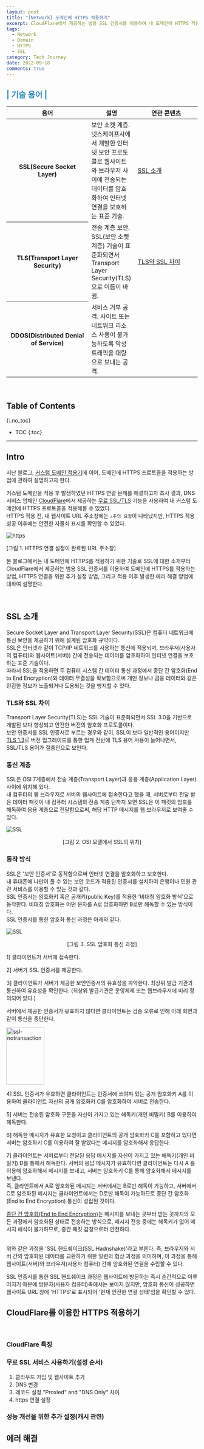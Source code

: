 ```yaml
---
layout: post
title: "[Network] 도메인에 HTTPS 적용하기"
excerpt: CloudFlare에서 제공하는 범용 SSL 인증서를 이용하여 내 도메인에 HTTPS 적용하기
tags:
  - Network
  - Domain
  - HTTPS
  - SSL
category: Tech Journey
date: 2022-09-18
comments: true
---
```


<h2 style="color: #308cbc"> | 기술 용어 | </h2>

<div>
 <table class>
      <thead>
        <tr>
          <th width="200">용어</th>
          <th>설명</th>
          <th width="150">연관 콘텐츠</th>
        </tr>
      </thead>
      <tbody>
        <tr>
          <th>SSL(Secure Socket Layer)</th>
          <td>보안 소켓 계층. 넷스케이프사에서 개발한 인터넷 보안 프로토콜로 웹사이트와 브라우저 사이에 전송되는 데이터를 암호화하여 인터넷 연결을 보호하는 표준 기술.</td>
          <td><a href="#ssl-소개">SSL 소개</a></td>
        </tr>
        <tr>
          <th>TLS(Transport Layer Security)</th>
          <td>전송 계층 보안. SSL(보안 소켓 계층) 기술이 표준화되면서 Transport Layer Security(TLS)으로 이름이 바뀜.</td>
          <td><a href="#tls와-ssl-차이">TLS와 SSL 차이</a></td>
        </tr>
        <tr>
          <th>DDOS(Distributed Denial of Service)</th>
          <td>서비스 거부 공격. 사이트 또는 네트워크 리소스 사용이 불가능하도록 악성 트래픽을 대량으로 보내는 공격.</td>
          <td> </td>
        </tr>
      </tbody>
 </table>
</div>

<br>

## Table of Contents
{:.no_toc}

* TOC 
{:toc}

---

## Intro
지난 블로그, [커스텀 도메인 적용기](https://dora-author.me/tech%20journey/network-customdomain)에 이어, 도메인에 HTTPS 프로토콜을 적용하는 방법에 관하여 설명하고자 한다. <br>

커스텀 도메인을 적용 후 발생하였던 HTTPS 연결 문제를 해결하고자 조사 결과, DNS 서비스 업체인 [CloudFlare](https://www.cloudflare.com/ko-kr/)에서 제공하는 [무료 SSL/TLS](https://www.cloudflare.com/ko-kr/ssl/) 기능을 사용하여 내 커스텀 도메인에 HTTPS 프로토콜을 적용해볼 수 있었다. <br>
HTTPS 적용 전, 내 웹사이트 URL 주소창에는 `⚠️주의 요함`이 나타났지만, HTTPS 적용 성공 이후에는 안전한 자물쇠 표시를 확인할 수 있었다.

  ![https](/img/tech/ssl-https.png)
  <p align="left">
  [그림 1. HTTPS 연결 설정이 완료된 URL 주소창]</p>

본 블로그에서는 내 도메인에 HTTPS를 적용하기 위한 기술로 SSL에 대한 소개부터 CloudFlare에서 제공하는 범용 SSL 인증서를 이용하여 도메인에 HTTPS를 적용하는 방법, HTTPS 연결을 위한 추가 설정 방법, 그리고 적용 이후 발생한 에러 해결 방법에 대하여 설명한다. 

<BR>

## SSL 소개 
Secure Socket Layer and Transport Layer Security(SSL)은 컴퓨터 네트워크에 통신 보안을 제공하기 위해 설계된 암호화 규약이다.<br>
SSL은 인터넷과 같이 TCP/IP 네트워크를 사용하는 통신에 적용되며, 브라우저(사용자의 컴퓨터)와 웹사이트(서버)) 간에 전송되는 데이터를 암호화하여 인터넷 연결을 보호하는 표준 기술이다. <br>
따라서 SSL을 적용하면 두 컴퓨터 시스템 간 데이터 통신 과정에서 종단 간 암호화(End to End Encryption)와 데이터 무결성을 확보함으로써 개인 정보나 금융 데이터와 같은 민감한 정보가 노출되거나 도용되는 것을 방지할 수 있다. <br>

### TLS와 SSL 차이
Transport Layer Security(TLS)는 SSL 기술이 표준화되면서 SSL 3.0을 기반으로 개발된 보다 향상되고 안전한 버전의 암호화 프로토콜이다. <br> 
보안 인증서를 SSL 인증서로 부르는 경우와 같이, SSL이 보다 일반적인 용어이지만 [TLS 1.3](https://namu.wiki/w/TLS#s-1.3.5)로 버전 업그레이드를 통한 업계 전반에 TLS 용어 사용이 늘어나면서, SSL/TLS 용어가 절충안으로 보인다. <Br>

### 통신 계층
SSL은 OSI 7계층에서 전송 계층(Transport Layer)과 응용 계층(Application Layer) 사이에 위치해 있다. <br>
내 컴퓨터의 웹 브라우저로 서버의 웹사이트에 접속한다고 했을 때, 서버로부터 전달 받은 데이터 패킷이 내 컴퓨터 시스템의 전송 계층 단까지 오면 SSL은 이 패킷의 암호를 해독하여 응용 계층으로 전달함으로써, 해당 HTTP 메시지를 웹 브라우저로 보여줄 수 있다.

![SSL](/img/tech/ssl-7layer2.png)
<p align="center">
  [그림 2. OSI 모델에서 SSL의 위치]
</p>

### 동작 방식
SSL은 '보안 인증서'로 동작함으로써 인터넷 연결을 암호화하고 보호한다. <br>
내 휴대폰에 나만이 풀 수 있는 보안 코드가 적용된 인증서를 설치하여 은행이나 민원 관련 서비스를 이용할 수 있는 것과 같다.<br>
SSL 인증서는 암호화키 혹은 공개키(public Key)를 적용한 '비대칭 암호화 방식'으로 동작한다. 비대칭 암호화는 어떤 문자를 A로 암호화하면 B로만 해독할 수 있는 방식이다.<br>
SSL 인증서를 통한 암호화 통신 과정은 아래와 같다. <br>

![SSL](/img/tech/ssl-transaction.png)
<p align="center">
  [그림 3. SSL 암호화 통신 과정]
</p>

  1] 클라이언트가 서버에 접속한다.

  2] 서버가 SSL 인증서를 제공한다.

  3] 클라이언트가 서버가 제공한 보안인증서의 유효성을 파악한다.
    최상위 발급 기관과 통신하여 유효성을 확인한다. (최상위 발급기관은 운영체제 또는 웹브라우저에 미리 정의되어 있다.)

  <div class="highlight2">
    <p> 서버에서 제공한 인증서가 유효하지 않다면 클라이언트는 검증 오류로 인해 아래 화면과 같이 통신을 중단한다.</p>
    <img src="/img/tech/ssl-notransaction.png" alt="ssl-notransaction" height="150" width="100">
  </div>
  
  4] SSL 인증서가 유효하면 클라이언트는 인증서에 쓰여져 있는 공개 암호화키 A를 이용하여 클라이언트 자신의 공개 암호화키 C를 암호화하여 서버로 전송한다.

  5] 서버는 전송된 암호화 구문을 자신이 가지고 있는 해독키(개인 비밀키) B를 이용하여 해독한다.

  6] 해독한 메시지가 유효한 요청이고 클라이언트의 공개 암호화키 C를 포함하고 있다면 서버는 암호화키 C를 이용하여 잘 받았다는 메시지를 암호화해서 응답한다.

  7] 클라이언트는 서버로부터 전달된 응답 메시지를 자신이 가지고 있는 해독키(개인 비밀키) D를 통해서 해독한다. 서버의 응답 메시지가 유효하다면 클라이언트는 다시 A 를 이용해 암호화해서 메시지를 보내고, 서버는 암호화키 C를 통해 암호화해서 메시지를 보낸다. <br>
  즉, 클라언트에서 A로 암호화된 메시지는 서버에서는 B로만 해독이 가능하고, 서버에서 C로 암호화된 메시지는 클라이언트에서는 D로만 해독이 가능하므로 종단 간 암호화(End to End Encryption) 통신이 성립된 것이다. 

  <div class="highlight2">
    <a href="https://namu.wiki/w/%EC%A2%85%EB%8B%A8%EA%B0%84%20%EC%95%94%ED%98%B8%ED%99%94">종단 간 암호화(End to End Encryption)</a>는 메시지를 보내는 곳부터 받는 곳까지의 모든 과정에서 암호화된 상태로 전송하는 방식으로, 메시지 전송 중에는 해독키가 없어 메시지 해석이 불가하므로, 중간 패킷 감청으로터 안전하다.
  </div>
<br>

위와 같은 과정을 'SSL 핸드쉐이크(SSL Hadnshake)'라고 부른다. 즉, 브라우저와 서버 간의 암호화된 데이터를 교환하기 위한 일련의 협상 과정을 의미하며, 이 과정을 통해 웹사이트(서버)와 브라우저(사용자 컴퓨터) 간에 암호화된 연결을 수립할 수 있다. <br>

SSL 인증서를 통한 SSL 핸드쉐이크 과정은 웹사이트에 방문하는 즉시 순간적으로 이루어지기 때문에 방문자(사용자 컴퓨터)측에서는 보이지 않지만, 암호화 통신이 성공하면 웹사이트 URL 창에 'HTTPS'로 표시되어 '현재 안전한 연결 상태'임을 확인할 수 있다. <br>

##  CloudFlare를 이용한 HTTPS 적용하기

<br>

### CloudFlare 특징

### 무료 SSL 서비스 사용하기(설정 순서)

  1. 클라우드 가입 및 웹사이트 추가
  2. DNS 변경
  3. 레코드 설정
     "Proxied" and "DNS Only" 차이
  4. https 연결 설정

### 성능 개선을 위한 추가 설정(캐시 관련)

## 에러 해결


